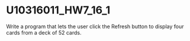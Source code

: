 # U10316011_HW7_16_1
Write a program that lets the user click the Refresh button to display four cards from a deck of 52 cards.
